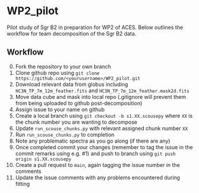 # WP2_pilot

Pilot study of Sgr B2 in preparation for WP2 of ACES. Below outlines the workflow
for team decomposition of the Sgr B2 data.

Workflow
--------

0. Fork the repository to your own branch
1. Clone github repo using ``git clone https://github.com/<yourusername>/WP2_pilot.git``
2. Download relevant data from globus including ``HC3N_TP_7m_12m_feather.fits``
   and ``HC3N_TP_7m_12m_feather.mask2d.fits``
3. Move data cube and mask into local repo (.gitignore will prevent them from
   being uploaded to github post-decomposition)
4. Assign issue to your name on github
5. Create a local branch using ``git checkout -b s1.XX.scousepy`` where `XX` is
   the chunk number you are wanting to decompose
6. Update ``run_scouse_chunks.py`` with relevant assigned chunk number ``XX``
7. Run ``run_scouse_chunks.py`` to completion
8. Note any problematic spectra as you go along (if there are any)
9. Once completed commit your changes (remember to tag the issue in the commit
   remarks using e.g. #1) and push to branch using ``git push origin s1.XX.scousepy``
10. Create a pull request to ``main``, again tagging the issue number in the
    comments
11. Update the issue comments with any problems encountered during fitting
